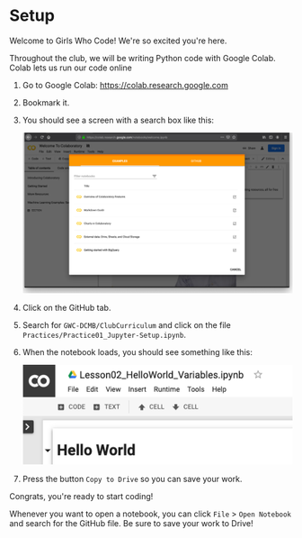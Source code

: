 
# Setup

Welcome to Girls Who Code! We're so excited you're here.

Throughout the club, we will be writing Python code with Google Colab. Colab lets us run our code online 

1. Go to Google Colab: https://colab.research.google.com

1. Bookmark it.

1. You should see a screen with a search box like this:  

    <img src="../Figures/01colab.png" style="width: 500px;"/>

1. Click on the GitHub tab.

1. Search for `GWC-DCMB/ClubCurriculum` and click on the file `Practices/Practice01_Jupyter-Setup.ipynb`.

1. When the notebook loads, you should see something like this:

    <img src="../Figures/08helloworld.png" style="width: 500px;"/>

1. Press the button `Copy to Drive` so you can save your work.

Congrats, you're ready to start coding!

Whenever you want to open a notebook, you can click `File` > `Open Notebook` and search for the GitHub file. Be sure to save your work to Drive!
